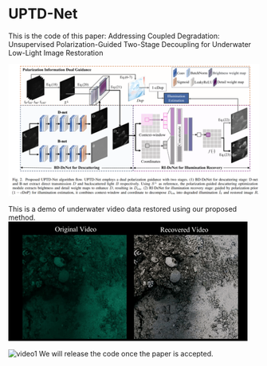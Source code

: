 # UPTD-Net 
This is the code of this paper: Addressing Coupled Degradation: Unsupervised Polarization-Guided Two-Stage Decoupling for Underwater Low-Light Image Restoration

![image](https://github.com/fxt-kby/PTWD-Net/blob/main/Figs/flowchart_1.png)

This is a demo of underwater video data restored using our proposed method.
![video1](https://github.com/fxt-kby/PTWD-Net/blob/main/Figs/video1.gif)

![video1](https://github.com/fxt-kby/UPTD-Net/blob/main/Figs/video1_big-ezgif.com-optimize.gif)
We will release the code once the paper is accepted.
